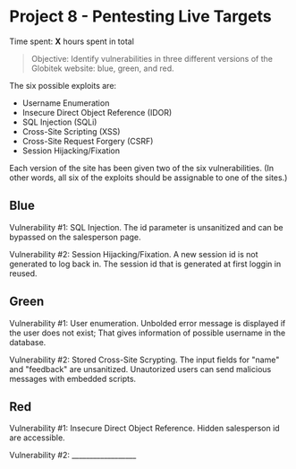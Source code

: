 # Project 8 - Pentesting Live Targets

Time spent: **X** hours spent in total

> Objective: Identify vulnerabilities in three different versions of the Globitek website: blue, green, and red.

The six possible exploits are:
* Username Enumeration
* Insecure Direct Object Reference (IDOR)
* SQL Injection (SQLi)
* Cross-Site Scripting (XSS)
* Cross-Site Request Forgery (CSRF)
* Session Hijacking/Fixation

Each version of the site has been given two of the six vulnerabilities. (In other words, all six of the exploits should be assignable to one of the sites.)

## Blue

Vulnerability #1: SQL Injection.
The id parameter is unsanitized and can be bypassed on the salesperson page.

Vulnerability #2: Session Hijacking/Fixation.
A new session id is not generated to log back in. The session id that is generated at first loggin in reused. 


## Green

Vulnerability #1: User enumeration.
Unbolded error message is displayed if the user does not exist; That gives information of possible username in the database.

Vulnerability #2: Stored Cross-Site Scrypting.
The input fields for "name" and "feedback" are unsanitized. Unautorized users can send malicious messages with embedded scripts.


## Red

Vulnerability #1: Insecure Direct Object Reference.
Hidden salesperson id are accessible.

Vulnerability #2: __________________
